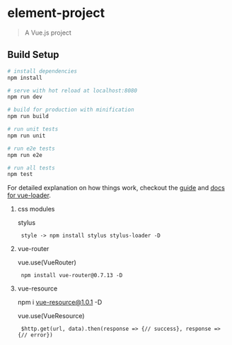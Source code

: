 # element-project

> A Vue.js project

## Build Setup

``` bash
# install dependencies
npm install

# serve with hot reload at localhost:8080
npm run dev

# build for production with minification
npm run build

# run unit tests
npm run unit

# run e2e tests
npm run e2e

# run all tests
npm test
```

For detailed explanation on how things work, checkout the [guide](http://vuejs-templates.github.io/webpack/) and [docs for vue-loader](http://vuejs.github.io/vue-loader).

1. css modules

    stylus

        style -> npm install stylus stylus-loader -D

2. vue-router

    vue.use(VueRouter)

        npm install vue-router@0.7.13 -D

3. vue-resource

    npm i vue-resource@1.0.1 -D

    vue.use(VueResource)

        $http.get(url, data).then(response => {// success}, response => {// error})


